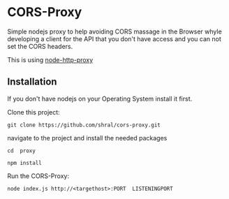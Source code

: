 # CORS-Proxy

Simple nodejs proxy to help avoiding CORS massage in the Browser whyle developing a client for the API that you don't have access and you can not set the CORS headers.

This is using [node-http-proxy](https://github.com/nodejitsu/node-http-proxy)

## Installation
If you don't have nodejs on your Operating System install it first.

Clone this project:

`git clone https://github.com/shral/cors-proxy.git`

navigate to the project and install the needed packages

`cd  proxy`

`npm install`

Run the CORS-Proxy:

`node index.js http://<targethost>:PORT  LISTENINGPORT`


